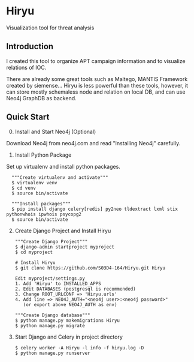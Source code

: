 # Hiryu
Visualization tool for threat analysis

## Introduction
I created this tool to organize APT campaign information and to visualize relations of IOC.

There are already some great tools such as Maltego, MANTIS Framework created by siemense...
Hiryu is less powerful than these tools, however, it can store mostly schemaless node and relation on local DB, and can use Neo4j GraphDB as backend.

## Quick Start
0.  Install and Start Neo4j (Optional)

  Download Neo4j from neo4j.com and read "Installing Neo4j" carefully.

1.  Install Python Package

  Set up virtualenv and install python packages.
  
      """Create virtualenv and activate"""
      $ virtualenv venv
      $ cd venv
      $ source bin/activate
      
      """Install packages"""
      $ pip install django celery[redis] py2neo tldextract lxml stix pythonwhois ipwhois psycopg2
      $ source bin/activate

2.  Create Django Project and Install Hiryu

        """Create Django Project"""
        $ django-admin startproject myproject
        $ cd myproject
        
        # Install Hiryu
        $ git clone https://github.com/S03D4-164/Hiryu.git Hiryu
        
        Edit myproject/settings.py
        1. Add 'Hiryu' to INSTALLED_APPS
        2. Edit DATABASES (postgresql is recommended)
        3. Change ROOT_URLCONF => 'Hiryu.urls'
        4. Add line => NEO4J_AUTH="<neo4j user>:<neo4j password>" 
           (or export above NEO4J_AUTH as env)
        
        """Create Django database"""
        $ python manage.py makemigrations Hiryu
        $ python manage.py migrate

3.  Start Django and Celery in project directory

        $ celery worker -A Hiryu -l info -f hiryu.log -D
        $ python manage.py runserver
